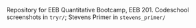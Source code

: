 Repository for EEB Quantitative Bootcamp, EEB 201. Codeschool screenshots in `tryr/`; Stevens Primer in `stevens_primer/`
